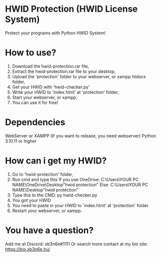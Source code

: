 # HWID Protection (HWID License System)
Protect your programs with Python HWID System!

# How to use?
1. Download the hwid-protection.rar file,
2. Extract the hwid-protection.rar file to your desktop,
3. Upload the 'protection' folder to your webserver, or xampp htdocs folder,
4. Get your HWID with 'hwid-checker.py'
5. Write your HWID to 'index.html' at 'protection' folder,
6. Start your webserver, or xampp,
7. You can use it for free!

# Dependencies
WebServer or XAMPP (If you want to release, you need webserver)
Python 3.10.11 or higher

# How can i get my HWID?
1. Go to 'hwid-protection' folder,
2. Run cmd and type this
   If you use OneDrive: C:\Users\YOUR PC NAME\OneDrive\Desktop\"hwid protection"
   Else: C:\Users\YOUR PC NAME\Desktop\"hwid protection"
3. Type this to the CMD: py hwid-checker.py
4. You got your HWID
5. You need to paste in your HWID to 'index.html' at 'protection' folder
6. Restart your webserver, or xampp.

# You have a question?
Add me at Discord: xb3n6e#1111
Or search more contact at my bio site: https://bio.xb3n6e.hu/
